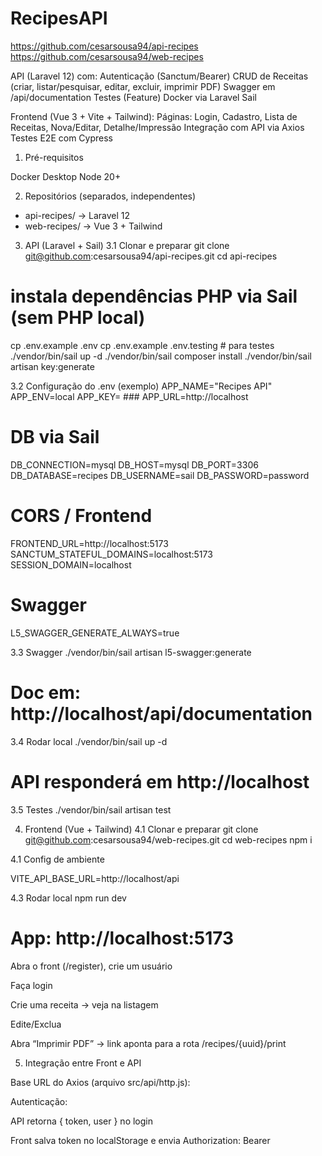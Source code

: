 # RecipesAPI

https://github.com/cesarsousa94/api-recipes
https://github.com/cesarsousa94/web-recipes

API (Laravel 12) com:
Autenticação (Sanctum/Bearer)
CRUD de Receitas (criar, listar/pesquisar, editar, excluir, imprimir PDF)
Swagger em /api/documentation
Testes (Feature)
Docker via Laravel Sail

Frontend (Vue 3 + Vite + Tailwind):
Páginas: Login, Cadastro, Lista de Receitas, Nova/Editar, Detalhe/Impressão
Integração com API via Axios
Testes E2E com Cypress

1) Pré-requisitos

Docker Desktop
Node 20+

2) Repositórios (separados, independentes)

* api-recipes/ → Laravel 12
* web-recipes/ → Vue 3 + Tailwind

3) API (Laravel + Sail)
   3.1 Clonar e preparar
   git clone git@github.com:cesarsousa94/api-recipes.git
   cd api-recipes

# instala dependências PHP via Sail (sem PHP local)
cp .env.example .env
cp .env.example .env.testing # para testes
./vendor/bin/sail up -d
./vendor/bin/sail composer install
./vendor/bin/sail artisan key:generate

3.2 Configuração do .env (exemplo)
APP_NAME="Recipes API"
APP_ENV=local
APP_KEY= ###
APP_URL=http://localhost

# DB via Sail
DB_CONNECTION=mysql
DB_HOST=mysql
DB_PORT=3306
DB_DATABASE=recipes
DB_USERNAME=sail
DB_PASSWORD=password

# CORS / Frontend
FRONTEND_URL=http://localhost:5173
SANCTUM_STATEFUL_DOMAINS=localhost:5173
SESSION_DOMAIN=localhost

# Swagger
L5_SWAGGER_GENERATE_ALWAYS=true

3.3 Swagger
./vendor/bin/sail artisan l5-swagger:generate
# Doc em: http://localhost/api/documentation

3.4 Rodar local
./vendor/bin/sail up -d
# API responderá em http://localhost

3.5 Testes
./vendor/bin/sail artisan test

4) Frontend (Vue + Tailwind)
   4.1 Clonar e preparar
   git clone git@github.com:cesarsousa94/web-recipes.git
   cd web-recipes
   npm i

4.1 Config de ambiente

VITE_API_BASE_URL=http://localhost/api

4.3 Rodar local
npm run dev
# App: http://localhost:5173

Abra o front (/register), crie um usuário

Faça login

Crie uma receita → veja na listagem

Edite/Exclua

Abra “Imprimir PDF” → link aponta para a rota /recipes/{uuid}/print

5) Integração entre Front e API

Base URL do Axios (arquivo src/api/http.js):

Autenticação:

API retorna { token, user } no login

Front salva token no localStorage e envia Authorization: Bearer <token>

